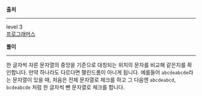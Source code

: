 **출처**<hr>
level 3   
[프로그래머스](https://programmers.co.kr/learn/courses/30/lessons/12904)
<br>

**풀이**<hr>

한 글자씩 자른 문자열의 중앙을 기준으로 대칭되는 위치의 문자를 비교해 같은지를 확인합니다. 만약 하나라도 다르다면 팰린드롬이 아니게 됩니다. 예를들어 `abcdeabcde`라는 문자열이 있을 때, 처음은 전체 문자열로 체크를 하고 그 다음엔 `abcdeabcd`, `bcdeabcde` 처럼 한 글자씩 뺀 문자열로 체크를 합니다.